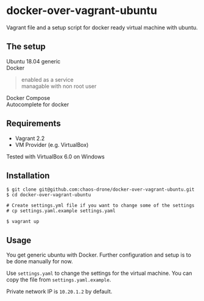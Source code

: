 # docker-over-vagrant-ubuntu
Vagrant file and a setup script for docker ready virtual machine with ubuntu.

## The setup
Ubuntu 18.04 generic  
Docker  
>enabled as a service  
>managable with non root user  

Docker Compose  
Autocomplete for docker

## Requirements
* Vagrant 2.2
* VM Provider (e.g. VirtualBox)

Tested with VirtualBox 6.0 on Windows

## Installation

```
$ git clone git@github.com:chaos-drone/docker-over-vagrant-ubuntu.git
$ cd docker-over-vagrant-ubuntu

# Create settings.yml file if you want to change some of the settings
# cp settings.yaml.example settings.yaml

$ vagrant up
```

## Usage
You get generic ubuntu with Docker. Further configuration and setup is to be done manually for now.

Use `settings.yaml` to change the settings for the virtual machine. You can copy the file from `settings.yaml.example`.

Private network IP is `10.20.1.2` by default.
